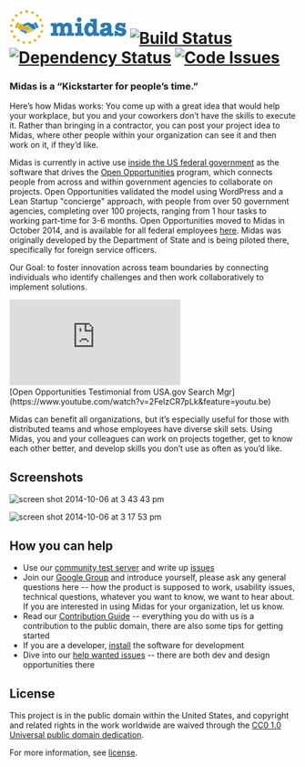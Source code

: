 ![midas](assets/images/logo.png) [![Build Status](https://travis-ci.org/18F/midas.png?branch=master)](https://travis-ci.org/18F/midas) [![Dependency Status](https://gemnasium.com/18F/midas.png)](https://gemnasium.com/18F/midas)
[![Code Issues](https://www.quantifiedcode.com/api/v1/project/f0e67cabee2e4f8780a8b032abee3201/badge.svg)](https://www.quantifiedcode.com/app/project/f0e67cabee2e4f8780a8b032abee3201)
=====

### Midas is a “Kickstarter for people’s time.”

Here’s how Midas works: You come up with a great idea that would help your workplace, but you and your coworkers don’t have the skills to execute it. Rather than bringing in a contractor, you can post your project idea to Midas, where other people within your organization can see it and then work on it, if they’d like.

Midas is currently in active use [inside the US federal government](https://18f.gsa.gov/2014/07/16/midas-a-marketplace-for-innovation-in-government/) as the software that drives the [Open Opportunities](http://www.digitalgov.gov/join-digitalgov/open-opportunities-in-digitalgov/) program, which connects people from across and within government agencies to collaborate on projects. Open Opportunities validated the model using WordPress and a Lean Startup "concierge" approach, with people from over 50 government agencies, completing over 100 projects, ranging from 1 hour tasks to working part-time for 3-6 months.  Open Opportunities moved to Midas in October 2014, and is available for all federal employees [here](https://openopps.digitalgov.gov/). Midas was originally developed by the Department of State and is being piloted there, specifically for foreign service officers.

Our Goal: to foster innovation across team boundaries by connecting individuals who identify challenges and then work collaboratively to implement solutions.

<!-- responsive video embed -->
<div class='embed-container'><iframe src='https://www.youtube-nocookie.com/embed/2FelzCR7pLk?rel=0&amp;showinfo=0' frameborder='0' allowfullscreen></iframe></div>
<!-- end video embed -->
[Open Opportunities Testimonial from USA.gov Search Mgr](https://www.youtube.com/watch?v=2FelzCR7pLk&feature=youtu.be)

Midas can benefit all organizations, but it’s especially useful for those with distributed teams and whose employees have diverse skill sets.  Using Midas, you and your colleagues can work on projects together, get to know each other better, and develop skills you don’t use as often as you’d like.

## Screenshots

![screen shot 2014-10-06 at 3 43 43 pm](https://cloud.githubusercontent.com/assets/633088/4532245/294ef4d8-4d91-11e4-8fb9-f2b43bbedcca.png)


![screen shot 2014-10-06 at 3 17 53 pm](https://cloud.githubusercontent.com/assets/633088/4531895/555718c4-4d8e-11e4-8960-9585b2adb640.png)

## How you can help
* Use our [community test server](https://openopps-test.18f.gov) and write up [issues](https://github.com/18F/midas/issues)
* Join our [Google Group](https://groups.google.com/forum/#!forum/midascrowd) and introduce yourself, please ask any general questions here -- how the product is supposed to work, usability issues, technical questions, whatever you want to know, we want to hear about.  If you are interested in using Midas for your organization, let us know.
* Read our [Contribution Guide](https://github.com/18F/midas/blob/dev/CONTRIBUTING.md) -- everything you do with us is a contribution to the public domain, there are also some tips for getting started
* If you are a developer, [install](https://github.com/18F/midas/blob/dev/INSTALL.md) the software for development
* Dive into our [help wanted issues](https://github.com/18F/midas/labels/help%20wanted) -- there are both dev and design opportunities there



## License

This project is in the public domain within the United States, and
copyright and related rights in the work worldwide are waived through
the [CC0 1.0 Universal public domain dedication](https://creativecommons.org/publicdomain/zero/1.0/).

For more information, see [license](https://github.com/18F/midas/blob/dev/LICENSE.md).
